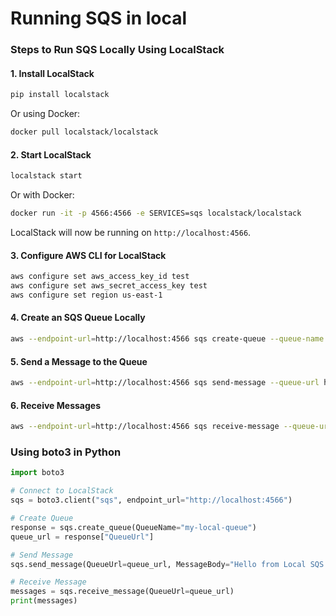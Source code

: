 # Running SQS in local

### **Steps to Run SQS Locally Using LocalStack**
#### **1. Install LocalStack**
```sh
pip install localstack
```
Or using Docker:
```sh
docker pull localstack/localstack
```

#### **2. Start LocalStack**
```sh
localstack start
```
Or with Docker:
```sh
docker run -it -p 4566:4566 -e SERVICES=sqs localstack/localstack
```
LocalStack will now be running on `http://localhost:4566`.

#### **3. Configure AWS CLI for LocalStack**
```sh
aws configure set aws_access_key_id test
aws configure set aws_secret_access_key test
aws configure set region us-east-1
```

#### **4. Create an SQS Queue Locally**
```sh
aws --endpoint-url=http://localhost:4566 sqs create-queue --queue-name my-local-queue
```

#### **5. Send a Message to the Queue**
```sh
aws --endpoint-url=http://localhost:4566 sqs send-message --queue-url http://localhost:4566/000000000000/my-local-queue --message-body "Hello from Local SQS!"
```

#### **6. Receive Messages**
```sh
aws --endpoint-url=http://localhost:4566 sqs receive-message --queue-url http://localhost:4566/000000000000/my-local-queue
```

### **Using boto3 in Python**
```python
import boto3

# Connect to LocalStack
sqs = boto3.client("sqs", endpoint_url="http://localhost:4566")

# Create Queue
response = sqs.create_queue(QueueName="my-local-queue")
queue_url = response["QueueUrl"]

# Send Message
sqs.send_message(QueueUrl=queue_url, MessageBody="Hello from Local SQS!")

# Receive Message
messages = sqs.receive_message(QueueUrl=queue_url)
print(messages)
```
